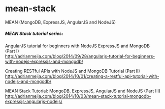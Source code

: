 # mean-stack

MEAN (MongoDB, ExpressJS, AngularJS and NodeJS)

##### MEAN Stack tutorial series:

AngularJS tutorial for beginners with NodeJS ExpressJS and MongoDB (Part I)
<br />
http://adrianmejia.com/blog/2014/09/28/angularjs-tutorial-for-beginners-with-nodejs-expressjs-and-mongodb/

Creating RESTful APIs with NodeJS and MongoDB Tutorial (Part II)
<br />
http://adrianmejia.com/blog/2014/10/01/creating-a-restful-api-tutorial-with-nodejs-and-mongodb/

MEAN Stack Tutorial: MongoDB, ExpressJS, AngularJS and NodeJS (Part III)
<br />
http://adrianmejia.com/blog/2014/10/03/mean-stack-tutorial-mongodb-expressjs-angularjs-nodejs/